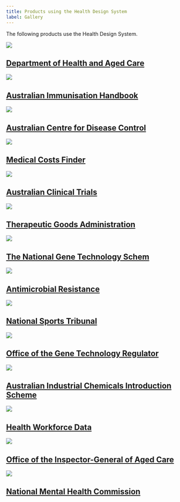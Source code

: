 ```yaml
---
title: Products using the Health Design System
label: Gallery
---
```


<div class="au-body">
    <p class="au-introduction">The following products use the Health Design System.</p>
    <div class="health-band gallery">
        <div class="health-grid health-listing health-grid--2col-md health-grid--5col-lg">
            <div class="health-card health-card--clickable health-card--shadow">
                <div class="health-card__image">
                    <img src="../images/sites/hga.png" />
                </div>
                <div class="health-card__body">
                    <h2 class="health-card__title">
                        <a class="health-card__link" href="https://www.health.gov.au/">Department of Health and Aged Care</a>
                    </h2>
                </div>
            </div>
            <div class="health-card health-card--clickable health-card--shadow">
                <div class="health-card__image">
                    <img src="../images/sites/aih.png" />
                </div>
                <div class="health-card__body">
                    <h2 class="health-card__title">
                        <a class="health-card__link" href="https://immunisationhandbook.health.gov.au/">Australian Immunisation Handbook</a>
                    </h2>
                </div>
            </div>
            <div class="health-card health-card--clickable health-card--shadow">
                <div class="health-card__image">
                    <img src="../images/sites/cdc.png" />
                </div>
                <div class="health-card__body">
                    <h2 class="health-card__title">
                        <a class="health-card__link" href="https://www.cdc.gov.au/">Australian Centre for Disease Control</a>
                    </h2>
                </div>
            </div>
            <div class="health-card health-card--clickable health-card--shadow">
                <div class="health-card__image">
                    <img src="../images/sites/mcf.png" />
                </div>
                <div class="health-card__body">
                    <h2 class="health-card__title">
                        <a class="health-card__link" href="https://medicalcostsfinder.health.gov.au/">Medical Costs Finder</a>
                    </h2>
                </div>
            </div>
            <div class="health-card health-card--clickable health-card--shadow">
                <div class="health-card__image">
                    <img src="../images/sites/act.png" />
                </div>
                <div class="health-card__body">
                    <h2 class="health-card__title">
                        <a class="health-card__link" href="https://www.australianclinicaltrials.gov.au/">Australian Clinical Trials</a>
                    </h2>
                </div>
            </div>
            <div class="health-card health-card--clickable health-card--shadow">
                <div class="health-card__image">
                    <img src="../images/sites/tga.png" />
                </div>
                <div class="health-card__body">
                    <h2 class="health-card__title">
                        <a class="health-card__link" href="https://www.tga.gov.au/">Therapeutic Goods Administration</a>
                    </h2>
                </div>
            </div>
            <div class="health-card health-card--clickable health-card--shadow">
                <div class="health-card__image">
                    <img src="../images/sites/genetech.png" />
                </div>
                <div class="health-card__body">
                    <h2 class="health-card__title">
                        <a class="health-card__link" href="https://www.genetechnology.gov.au/">The National Gene Technology Schem</a>
                    </h2>
                </div>
            </div>
            <div class="health-card health-card--clickable health-card--shadow">
                <div class="health-card__image">
                    <img src="../images/sites/amr.png" />
                </div>
                <div class="health-card__body">
                    <h2 class="health-card__title">
                        <a class="health-card__link" href="https://www.amr.gov.au/">Antimicrobial Resistance</a>
                    </h2>
                </div>
            </div>
            <div class="health-card health-card--clickable health-card--shadow">
                <div class="health-card__image">
                    <img src="../images/sites/amr.png" />
                </div>
                <div class="health-card__body">
                    <h2 class="health-card__title">
                        <a class="health-card__link" href="https://www.nationalsportstribunal.gov.au/">National Sports Tribunal</a>
                    </h2>
                </div>
            </div>
            <div class="health-card health-card--clickable health-card--shadow">
                <div class="health-card__image">
                    <img src="../images/sites/ogtr.png" />
                </div>
                <div class="health-card__body">
                    <h2 class="health-card__title">
                        <a class="health-card__link" href="https://www.ogtr.gov.au/">Office of the Gene Technology Regulator</a>
                    </h2>
                </div>
            </div>
            <div class="health-card health-card--clickable health-card--shadow">
                <div class="health-card__image">
                    <img src="../images/sites/aicis.png" />
                </div>
                <div class="health-card__body">
                    <h2 class="health-card__title">
                        <a class="health-card__link" href="https://www.industrialchemicals.gov.au/">Australian Industrial Chemicals Introduction Scheme</a>
                    </h2>
                </div>
            </div>
            <div class="health-card health-card--clickable health-card--shadow">
                <div class="health-card__image">
                    <img src="../images/sites/hwd.png" />
                </div>
                <div class="health-card__body">
                    <h2 class="health-card__title">
                        <a class="health-card__link" href="https://hwd.health.gov.au/">Health Workforce Data</a>
                    </h2>
                </div>
            </div>
            <div class="health-card health-card--clickable health-card--shadow">
                <div class="health-card__image">
                    <img src="../images/sites/igac.png" />
                </div>
                <div class="health-card__body">
                    <h2 class="health-card__title">
                        <a class="health-card__link" href="https://www.igac.gov.au/">Office of the Inspector-General of Aged Care</a>
                    </h2>
                </div>
            </div>
            <div class="health-card health-card--clickable health-card--shadow">
                <div class="health-card__image">
                    <img src="../images/sites/nmhc.png" />
                </div>
                <div class="health-card__body">
                    <h2 class="health-card__title">
                        <a class="health-card__link" href="https://www.mentalhealthcommission.gov.au/">National Mental Health Commission</a>
                    </h2>
                </div>
            </div>
        </div>
    </div>
</div>